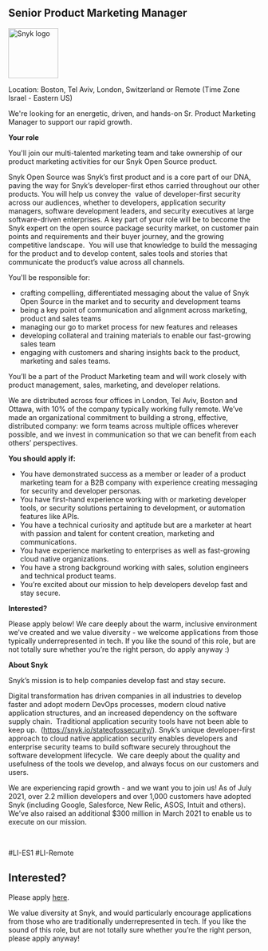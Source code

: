 Senior Product Marketing Manager
---

<img src="https://res.cloudinary.com/snyk/image/upload/v1537345894/press-kit/brand/logo-black.png" width="100" alt="Snyk logo" />

<p><span style="font-weight: 400;">Location: Boston, Tel Aviv, London, Switzerland or Remote (Time Zone Israel - Eastern US)</span></p>
<p><span style="font-weight: 400;">We're looking for an energetic, driven, and hands-on Sr. Product Marketing Manager to support our rapid growth.</span></p>
<p><strong>Your role</strong></p>
<p><span style="font-weight: 400;">You'll join our multi-talented marketing team and take ownership of our product marketing activities for our Snyk Open Source product.</span></p>
<p><span style="font-weight: 400;">Snyk Open Source was Snyk’s first product and is a core part of our DNA, paving the way for Snyk’s developer-first ethos carried throughout our other products. You will help us convey the&nbsp; value of developer-first security across our audiences, whether to developers, application security managers, software development leaders, and security executives at large software-driven enterprises. A key part of your role will be to become the Snyk expert on the open source package security market, on customer pain points and requirements and their buyer journey, and the growing competitive landscape.&nbsp; You will use that knowledge to build the messaging for the product and to develop content, sales tools and stories that communicate the product’s value across all channels.</span></p>
<p><span style="font-weight: 400;">You'll be responsible for:</span></p>
<ul>
<li style="font-weight: 400;"><span style="font-weight: 400;">crafting compelling, differentiated messaging about the value of Snyk Open Source in the market and to security and development teams</span></li>
<li style="font-weight: 400;"><span style="font-weight: 400;">being a key point of communication and alignment across marketing, product and sales teams</span></li>
<li style="font-weight: 400;"><span style="font-weight: 400;">managing our go to market process for new features and releases</span></li>
<li style="font-weight: 400;"><span style="font-weight: 400;">developing collateral and training materials to enable our fast-growing sales team</span></li>
<li style="font-weight: 400;"><span style="font-weight: 400;">engaging with customers and sharing insights back to the product, marketing and sales teams.</span></li>
</ul>
<p><span style="font-weight: 400;">You’ll be a part of the Product Marketing team and will work closely with product management, sales, marketing, and developer relations.</span></p>
<p><span style="font-weight: 400;">We are distributed across four offices in London, Tel Aviv, Boston and Ottawa, with 10% of the company typically working fully remote. We’ve made an organizational commitment to building a strong, effective, distributed company: we form teams across multiple offices wherever possible, and we invest in communication so that we can benefit from each others’ perspectives.&nbsp;</span></p>
<p><strong>You should apply if:</strong></p>
<ul>
<li style="font-weight: 400;"><span style="font-weight: 400;">You have demonstrated success as a member or leader of a product marketing team for a B2B company with experience creating messaging for security and developer personas.</span></li>
<li style="font-weight: 400;"><span style="font-weight: 400;">You have first-hand experience working with or marketing developer tools, or security solutions pertaining to development, or automation features like APIs.&nbsp;</span></li>
<li style="font-weight: 400;"><span style="font-weight: 400;">You have a technical curiosity and aptitude but are a marketer at heart with passion and talent for content creation, marketing and communications.</span></li>
<li style="font-weight: 400;"><span style="font-weight: 400;">You have experience marketing to enterprises as well as fast-growing cloud native organizations.</span></li>
<li style="font-weight: 400;"><span style="font-weight: 400;">You have a strong background working with sales, solution engineers and technical product teams.</span></li>
<li style="font-weight: 400;"><span style="font-weight: 400;">You’re excited about our mission to help developers develop fast and stay secure.</span></li>
</ul>
<p><strong>Interested?</strong></p>
<p><span style="font-weight: 400;">Please apply below! We care deeply about the warm, inclusive environment we’ve created and we value diversity - we welcome applications from those typically underrepresented in tech. If you like the sound of this role, but are not totally sure whether you’re the right person, do apply anyway :)</span></p>
<p><strong>About Snyk</strong></p>
<p><span style="font-weight: 400;">Snyk’s mission is to help companies develop fast and stay secure.&nbsp;</span></p>
<p><span style="font-weight: 400;">Digital transformation has driven companies in all industries to develop faster and adopt modern DevOps processes, modern cloud native application structures, and an increased dependency on the software supply chain.&nbsp; Traditional application security tools have not been able to keep up.&nbsp; (</span><a href="https://snyk.io/stateofossecurity/"><span style="font-weight: 400;">https://snyk.io/stateofossecurity/</span></a><span style="font-weight: 400;">). Snyk’s unique developer-first approach to cloud native application security enables developers and enterprise security teams to build software securely throughout the software development lifecycle.&nbsp; We care deeply about the quality and usefulness of the tools we develop, and always focus on our customers and users.&nbsp;</span></p>
<p><span style="font-weight: 400;">We are experiencing rapid growth - and we want you to join us! As of July 2021, over 2.2 million developers and over 1,000 customers have adopted Snyk (including Google, Salesforce, New Relic, ASOS, Intuit and others). We’ve also raised an additional $300 million in March 2021 to enable us to execute on our mission.</span></p>
<p>&nbsp;</p>
<p><span style="font-weight: 400;">#LI-ES1 #LI-Remote</span></p>

Interested?
---

Please apply [here](https://boards.greenhouse.io/snyk/jobs/5435396002#app).

We value diversity at Snyk, and would particularly encourage applications from those who are traditionally underrepresented in tech.
If you like the sound of this role, but are not totally sure whether you’re the right person, please apply anyway!
